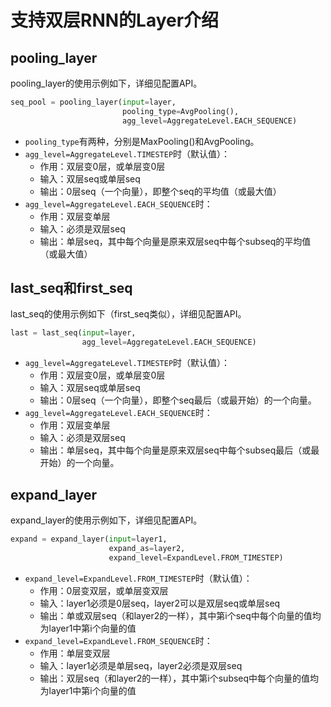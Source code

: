 # 支持双层RNN的Layer介绍

## pooling_layer

pooling_layer的使用示例如下，详细见配置API。
```python
seq_pool = pooling_layer(input=layer,
                         pooling_type=AvgPooling(),
                         agg_level=AggregateLevel.EACH_SEQUENCE)
```
- `pooling_type`有两种，分别是MaxPooling()和AvgPooling。
- `agg_level=AggregateLevel.TIMESTEP`时（默认值）：
  - 作用：双层变0层，或单层变0层
  - 输入：双层seq或单层seq
  - 输出：0层seq（一个向量），即整个seq的平均值（或最大值）
- `agg_level=AggregateLevel.EACH_SEQUENCE`时：
  - 作用：双层变单层
  - 输入：必须是双层seq
  - 输出：单层seq，其中每个向量是原来双层seq中每个subseq的平均值（或最大值）

## last_seq和first_seq

last_seq的使用示例如下（first_seq类似），详细见配置API。
```python
last = last_seq(input=layer,
                agg_level=AggregateLevel.EACH_SEQUENCE)
```
- `agg_level=AggregateLevel.TIMESTEP`时（默认值）：
  - 作用：双层变0层，或单层变0层
  - 输入：双层seq或单层seq
  - 输出：0层seq（一个向量），即整个seq最后（或最开始）的一个向量。
- `agg_level=AggregateLevel.EACH_SEQUENCE`时：
  - 作用：双层变单层
  - 输入：必须是双层seq
  - 输出：单层seq，其中每个向量是原来双层seq中每个subseq最后（或最开始）的一个向量。

## expand_layer

expand_layer的使用示例如下，详细见配置API。
```python
expand = expand_layer(input=layer1,
                      expand_as=layer2,
                      expand_level=ExpandLevel.FROM_TIMESTEP)
```
- `expand_level=ExpandLevel.FROM_TIMESTEP`时（默认值）：
  - 作用：0层变双层，或单层变双层
  - 输入：layer1必须是0层seq，layer2可以是双层seq或单层seq
  - 输出：单或双层seq（和layer2的一样），其中第i个seq中每个向量的值均为layer1中第i个向量的值
- `expand_level=ExpandLevel.FROM_SEQUENCE`时：
  - 作用：单层变双层
  - 输入：layer1必须是单层seq，layer2必须是双层seq
  - 输出：双层seq（和layer2的一样），其中第i个subseq中每个向量的值均为layer1中第i个向量的值 